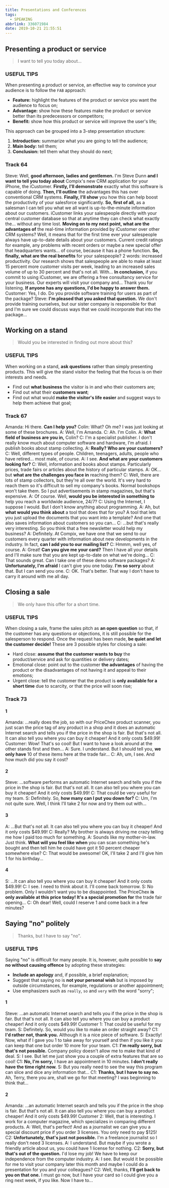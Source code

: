 ```yaml
---
title: Presentations and Conferences
tags:
  - SPEAKING
abbrlink: 336071984
date: 2019-10-21 21:55:51
---
```

## Presenting a product or service
> I want to tell you today about...

### USEFUL TIPS
When presenting a product or service, an effective way to convince your audience is to follow the `FAB` approach:
- **Feature:** highlight the features of the product or service you want the audience to focus on;
- **Advantage:** show how these features make the product or service better than its predecessors or competitors;
- **Benefit:** show how this product or service will improve the user's life;

This approach can be grouped into a 3-step presentation structure:
1. **Introduction:** summarize what you are going to tell the audience;
2. **Main body:** tell them;
3. **Conclusion:** tell them what they should do next;
<!--more-->

### Track 64
Steve: Well, **good afternoon, ladies and gentlemen.** I'm Steve Dunn **and I want to tell you today about** Compix's new CRM application for your iPhone, the iCustomer. **Firstly, I'll demonstrate** exactly what this software is capable of doing. **Then, I'll outline** the advantages this has over conventional CRM systems. **Finally, I'll show** you how this can help boost the productivity of your salesforce significantly. **So, first of all,** as a salesman I can tell you what we all want is up-to-the-minute information about our customers. iCustomer links your salespeople directly with your central customer database so that at anytime they can check what exactly the... without any time lost. **Moving on to my next point, what are the advantages of** the real-time information provided by iCustomer over other CRM systems? Well, it means that for the first time ever your salespeople always have up-to-date details about your customers. Current credit ratings for example, any problems with recent orders or maybe a new special offer that headquarters wants... of course, because it has a phone function. **So, finally, what are the real benefits** for your salespeople? 2 words: increased productivity. Our research shows that salespeople are able to make at least 15 percent more customer visits per week, leading to an increased sales volume of up to 30 percent and that's not all. With... **In conclusion,** if you commit to using iCustomer, we are offering a free consultancy service for your business. Our experts will visit your company and... Thank you for listening. **If anyone has any questions, I'd be happy to answer them.**
Customer: Yes, I do. Do you provide software training for users as part of the package?
Steve: **I'm pleased that you asked that question.** We don't provide training ourselves, but our sister company is responsible for that and I'm sure we could discuss ways that we could incorporate that into the package...

## Working on a stand
> Would you be interested in finding out more about this?

### USEFUL TIPS
When working on a stand, **ask questions** rather than simply presenting products. This will give the stand visitor the feeling that the focus is on their interests and needs.
- Find out **what business** the visitor is in and who their customers are;
- Find out what their **customers want**;
- Find out what would **make the visitor's life easier** and suggest ways to help them achieve that goal;

### Track 67
Amanda: Hi there. **Can I help you?**
Colin: What? Oh me? I was just looking at some of these brochures.
A: Well, I'm Amanda.
C: Ah. I'm Colin.
A: **What field of business are you in,** Colin?
C: I'm a specialist publisher. I don't really know much about computer software and hardware, I'm afraid. I publish books about stamp collecting.
A: **Really? Who are your customers?**
C: Well, different types of people. Children, teenagers, adults, people who have retired... most male, of course.
A: I see. **And what are your customers looking for?**
C: Well, information and books about stamps. Particularly prices, trade fairs or articles about the history of particular stamps.
A: OK... but **what are the challenges you face in** reaching them?
C: Well, there are lots of stamp collectors, but they're all over the world. It's very hard to reach them so it's difficult to sell my company's books. Normal bookshops won't take them. So I put advertisements in stamp magazines, but that's expensive.
A: Of course. Well, **would you be interested in something to** help you reach a worldwide audience, 24/7?
C: Using the Internet, I suppose I would. But I don't know anything about programming.
A: Ah, but **what would you think about** a tool that does that for you? A tool that lets you just upload the documents that you want into a template? And one that also saves information about customers so you can...
C: ...but that's really very interesting. So you think that a free newsletter would help my business?
A: Definitely. At Compix, we have one that we send to our customers every quarter with information about new developments in the industry. In fact, **can I add you to our mailing list?**
C: Hmmm, well yes, of course.
A: Great! **Can you give me your card?** Then I have all your details and I'll make sure that you are kept up-to-date on what we're doing...
C: That sounds great. Can I take one of these demo software packages?
A: **Unfortunately, I'm afraid** I can't give you one today. **I'm so sorry** about that. But I can send you one.
C: OK. That's better. That way I don't have to carry it around with me all day.

## Closing a sale
> We only have this offer for a short time.

### USEFUL TIPS
When closing a sale, frame the sales pitch as **an open question** so that, if the customer has any questions or objections, it is still possible for the salesperson to respond. Once the request has been made, **be quiet and let the customer decide!**
These are 3 possible styles for closing a sale:
- Hard close: **assume that the customer wants to buy** the product/service and ask for quantities or delivery dates;
- Emotional close: point out to the customer **the advantages** of having the product or the disadvantages of not having it and appeal to their emotions;
- Urgent close: tell the customer that the product is **only available for a short time** due to scarcity, or that the price will soon rise;

### Track 73
#### 1
Amanda: ...really does the job, so with our PriceChex product scanner, you just scan the price tag of any product in a shop and it does an automatic Internet search and tells you if the price in the shop is fair. But that's not all. It can also tell you where you can buy it cheaper! And it only costs $49.99!
Customer: Wow! That's so cool! But I want to have a look around at the other stands first and then...
A: Sure. I understand. But I should tell you, **we only have** 10 of these items here at the trade fair...
C: Ah, um, I see. And how much did you say it cost?

#### 2
Steve: ...software performs an automatic Internet search and tells you if the price in the shop is fair. But that's not all. It can also tell you where you can buy it cheaper! And it only costs $49.99!
C: That could be very useful for my team.
S: Definitely. So, **how many can I put you down for?**
C: Um, I'm not quite sure. Well, I think I'll take 2 for now and try them out with...

#### 3
A: ...But that's not all. It can also tell you where you can buy it cheaper! And it only costs $49.99!
C: Really? My brother is always driving me crazy telling me how I paid too much for something.
A: Sounds like my mother-in-law. Just think. **What will you feel like when** you can scan something he's bought and then tell him he could have got it 50 percent cheaper somewhere else?
C: That would be awesome! OK, I'll take 2 and I'll give him 1 for his birthday...

#### 4
S: ...It can also tell you where you can buy it cheaper! And it only costs $49.99!
C: I see. I need to think about it. I'll come back tomorrow.
S: No problem. Only I wouldn't want you to be disappointed. The PriceChex **is only available at this price today! It's a special promotion for** the trade fair opening...
C: Oh dear! Well, could I reserve 1 and come back in a few minutes?

## Saying "no" politely
> Thanks, but I have to say "no".

### USEFUL TIPS
Saying "no" is difficult for many people. It is, however, quite possible to **say no without causing offence** by adopting these strategies:
- **Include an apology** and, if possible, a brief explanation;
- Suggest that saying no is **not your personal wish** but is imposed by outside circumstances, for example, regulations or another appointment;
- Use emphasizers such as `really`, `so` and `very` with the word "sorry";

#### 1
Steve: ...an automatic Internet search and tells you if the price in the shop is fair. But that's not all. It can also tell you where you can buy a product cheaper! And it only costs $49.99!
Customer 1: That could be useful for my team.
S: Definitely. So, would you like to make an order straight away?
C1: **I'd rather not, thank you.** Although it is a nice piece of software.
S: Exactly! Now, what if I gave you 1 to take away for yourself and then if you like it you can keep that one but order 10 more for your team.
C1: **I'm really sorry, but that's not possible.** Company policy doesn't allow me to make that kind of deal.
S: I see. But let me just show you a couple of extra features that are so cool!
C1: **No, I'm sorry,** I have an appointment in 10 minutes. **I don't really have the time right now.**
S: But you really need to see the way this program can slice and dice any information that...
C1: **Thanks, but I have to say no.** Ah, Terry, there you are, shall we go for that meeting? I was beginning to think that...

#### 2
Amanda: ...an automatic Internet search and tells you if the price in the shop is fair. But that's not all. It can also tell you where you can buy a product cheaper! And it only costs $49.99!
Customer 2: Well, that is interesting. I work for a computer magazine, which specializes in comparing different products.
A: Well, that's perfect! And as a journalist we can give you a special discount price if you order 3 licenses. You only need to pay $125!
C2: **Unfortunately, that's just not possible.** I'm a freelance journalist so I really don't need 3 licenses.
A: I understand. But maybe if you wrote a friendly article about us, you could have 1 license for nothing.
C2: **Sorry, but that's out of the question.** I'd lose my job! We have to keep our independence from the computer industry.
A: I see. But would it be possible for me to visit your company later this month and maybe I could do a presentation for you and your colleagues?
C2: Well, thanks, **I'll get back to you on that one.** I must go now, but I have your card so I could give you a ring next week, if you like. Now I have to...

